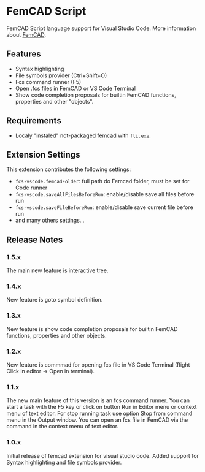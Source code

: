 # FemCAD Script

FemCAD Script language support for Visual Studio Code. More information about [FemCAD](http://www.femcad.com).

## Features

- Syntax highlighting
- File symbols provider (Ctrl+Shift+O)
- Fcs command runner (F5)
- Open .fcs files in FemCAD or VS Code Terminal
- Show code completion proposals for builtin FemCAD functions, properties and other "objects".

## Requirements

- Localy "instaled" not-packaged femcad with `fli.exe`.

## Extension Settings

This extension contributes the following settings:

- `fcs-vscode.femcadFolder`: full path do Femcad folder, must be set for Code runner
- `fcs-vscode.saveAllFilesBeforeRun`: enable/disable save all files before run
- `fcs-vscode.saveFileBeforeRun`: enable/disable save current file before run
- and many others settings...

## Release Notes

### 1.5.x
The main new feature is interactive tree.

### 1.4.x
New feature is goto symbol definition.

### 1.3.x
New feature is show code completion proposals for builtin FemCAD functions, properties and other objects.

### 1.2.x
New feature is commmad for opening fcs file in VS Code Terminal (Right Click in editor -> Open in terminal).

### 1.1.x
The new main feature of this version is an fcs command runner. You can start a task with the F5 key or click on button Run in Editor menu or context menu of text editor. For stop running task use option Stop from command menu in the Output window. You can open an fcs file in FemCAD via the command in the context menu of text editor.

### 1.0.x
Initial release of femcad extension for visual studio code. Added support for Syntax highlighting and file symbols provider.
